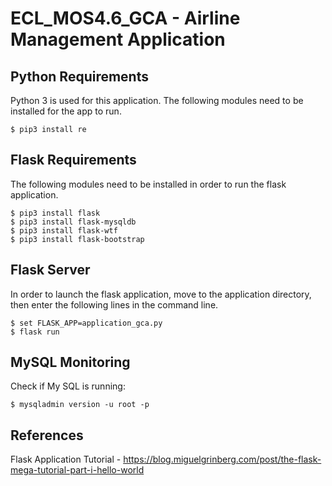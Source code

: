 # ECL_MOS4.6_GCA - Airline Management Application

## Python Requirements

Python 3 is used for this application. The following modules need to be installed for the app to run.
```
$ pip3 install re
```

## Flask Requirements

The following modules need to be installed in order to run the flask application.
```
$ pip3 install flask
$ pip3 install flask-mysqldb
$ pip3 install flask-wtf
$ pip3 install flask-bootstrap
```

## Flask Server

In order to launch the flask application, move to the application directory, then enter the following lines in the command line.

```
$ set FLASK_APP=application_gca.py
$ flask run
```

## MySQL Monitoring

Check if My SQL is running: 
```
$ mysqladmin version -u root -p
```

## References

Flask Application Tutorial - https://blog.miguelgrinberg.com/post/the-flask-mega-tutorial-part-i-hello-world

